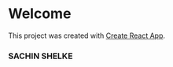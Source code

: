 # Welcome

This project was created with [Create React App](https://github.com/facebook/create-react-app).

### SACHIN SHELKE
